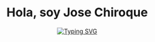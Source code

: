 <!-- Titulo -->
<h1 align="center">Hola, soy Jose Chiroque</h1>


<!-- banner de profesión -->
<p align="center" >
<a href="https://git.io/typing-svg"><img src="https://readme-typing-svg.herokuapp.com?font=Fira+Code&pause=1000&color=BBC5BB&center=true&vCenter=true&width=600&lines=Data+Scientist+%7C+Data+Analyst" alt="Typing SVG" /></a>
</p>

<!--
**jchiroques/jchiroques** is a ✨ _special_ ✨ repository because its `README.md` (this file) appears on your GitHub profile.

Here are some ideas to get you started:

- 🔭 I’m currently working on ...
- 🌱 I’m currently learning ...
- 👯 I’m looking to collaborate on ...
- 🤔 I’m looking for help with ...
- 💬 Ask me about ...
- 📫 How to reach me: ...
- 😄 Pronouns: ...
- ⚡ Fun fact: ...
-->
